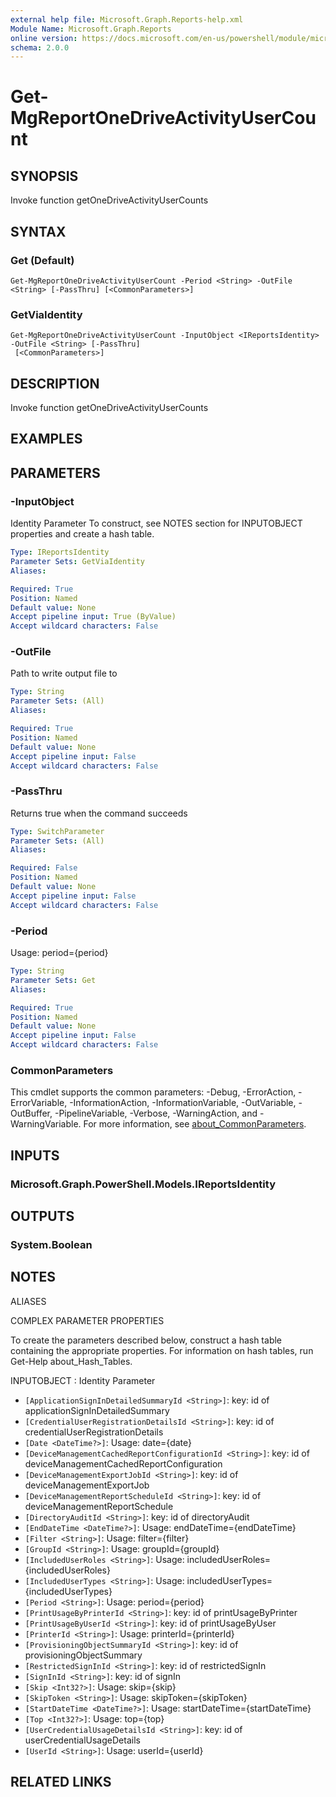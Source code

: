 ```yaml
---
external help file: Microsoft.Graph.Reports-help.xml
Module Name: Microsoft.Graph.Reports
online version: https://docs.microsoft.com/en-us/powershell/module/microsoft.graph.reports/get-mgreportonedriveactivityusercount
schema: 2.0.0
---
```


# Get-MgReportOneDriveActivityUserCount

## SYNOPSIS
Invoke function getOneDriveActivityUserCounts

## SYNTAX

### Get (Default)
```
Get-MgReportOneDriveActivityUserCount -Period <String> -OutFile <String> [-PassThru] [<CommonParameters>]
```

### GetViaIdentity
```
Get-MgReportOneDriveActivityUserCount -InputObject <IReportsIdentity> -OutFile <String> [-PassThru]
 [<CommonParameters>]
```

## DESCRIPTION
Invoke function getOneDriveActivityUserCounts

## EXAMPLES

## PARAMETERS

### -InputObject
Identity Parameter
To construct, see NOTES section for INPUTOBJECT properties and create a hash table.

```yaml
Type: IReportsIdentity
Parameter Sets: GetViaIdentity
Aliases:

Required: True
Position: Named
Default value: None
Accept pipeline input: True (ByValue)
Accept wildcard characters: False
```

### -OutFile
Path to write output file to

```yaml
Type: String
Parameter Sets: (All)
Aliases:

Required: True
Position: Named
Default value: None
Accept pipeline input: False
Accept wildcard characters: False
```

### -PassThru
Returns true when the command succeeds

```yaml
Type: SwitchParameter
Parameter Sets: (All)
Aliases:

Required: False
Position: Named
Default value: None
Accept pipeline input: False
Accept wildcard characters: False
```

### -Period
Usage: period={period}

```yaml
Type: String
Parameter Sets: Get
Aliases:

Required: True
Position: Named
Default value: None
Accept pipeline input: False
Accept wildcard characters: False
```

### CommonParameters
This cmdlet supports the common parameters: -Debug, -ErrorAction, -ErrorVariable, -InformationAction, -InformationVariable, -OutVariable, -OutBuffer, -PipelineVariable, -Verbose, -WarningAction, and -WarningVariable. For more information, see [about_CommonParameters](http://go.microsoft.com/fwlink/?LinkID=113216).

## INPUTS

### Microsoft.Graph.PowerShell.Models.IReportsIdentity
## OUTPUTS

### System.Boolean
## NOTES

ALIASES

COMPLEX PARAMETER PROPERTIES

To create the parameters described below, construct a hash table containing the appropriate properties. For information on hash tables, run Get-Help about_Hash_Tables.


INPUTOBJECT <IReportsIdentity>: Identity Parameter
  - `[ApplicationSignInDetailedSummaryId <String>]`: key: id of applicationSignInDetailedSummary
  - `[CredentialUserRegistrationDetailsId <String>]`: key: id of credentialUserRegistrationDetails
  - `[Date <DateTime?>]`: Usage: date={date}
  - `[DeviceManagementCachedReportConfigurationId <String>]`: key: id of deviceManagementCachedReportConfiguration
  - `[DeviceManagementExportJobId <String>]`: key: id of deviceManagementExportJob
  - `[DeviceManagementReportScheduleId <String>]`: key: id of deviceManagementReportSchedule
  - `[DirectoryAuditId <String>]`: key: id of directoryAudit
  - `[EndDateTime <DateTime?>]`: Usage: endDateTime={endDateTime}
  - `[Filter <String>]`: Usage: filter={filter}
  - `[GroupId <String>]`: Usage: groupId={groupId}
  - `[IncludedUserRoles <String>]`: Usage: includedUserRoles={includedUserRoles}
  - `[IncludedUserTypes <String>]`: Usage: includedUserTypes={includedUserTypes}
  - `[Period <String>]`: Usage: period={period}
  - `[PrintUsageByPrinterId <String>]`: key: id of printUsageByPrinter
  - `[PrintUsageByUserId <String>]`: key: id of printUsageByUser
  - `[PrinterId <String>]`: Usage: printerId={printerId}
  - `[ProvisioningObjectSummaryId <String>]`: key: id of provisioningObjectSummary
  - `[RestrictedSignInId <String>]`: key: id of restrictedSignIn
  - `[SignInId <String>]`: key: id of signIn
  - `[Skip <Int32?>]`: Usage: skip={skip}
  - `[SkipToken <String>]`: Usage: skipToken={skipToken}
  - `[StartDateTime <DateTime?>]`: Usage: startDateTime={startDateTime}
  - `[Top <Int32?>]`: Usage: top={top}
  - `[UserCredentialUsageDetailsId <String>]`: key: id of userCredentialUsageDetails
  - `[UserId <String>]`: Usage: userId={userId}

## RELATED LINKS
